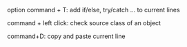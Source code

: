option command + T: add if/else, try/catch ... to current lines

command + left click: check source class of an object

command+D: copy and paste current line